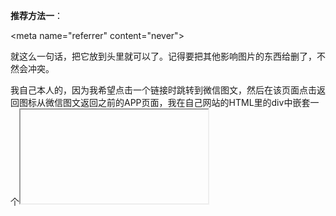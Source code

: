 **推荐方法一**：

<meta name="referrer" content="never">

就这么一句话，把它放到<head>头里就可以了。记得要把其他影响图片的东西给删了，不然会冲突。


我自己本人的，因为我希望点击一个链接时跳转到微信图文，然后在该页面点击返回图标从微信图文返回之前的APP页面，我在自己网站的HTML里的div中嵌套一个<iframe>标签，src链接到微信公众号里的图文，跑出来后只能显示文字，不能加载显示图片，百度了说是微信的防盗链，有说在<head>标签里加<meta name="referrer" content="never">但好像也只能在手机的访问显示，也有把图片的data-src改成src（在浏览器右键图片检查时可以看到这些属性，更改时是可以显示的，但我不知道怎么保，其他不太清楚，反正我不知道什么鬼），但我页面只是一个div里嵌套iframe标签链接到微信公众号的图文，没其他的，找了一天，为此还白花了15块买个文档来也没用，最后终于找到了一个只用js就可以破解微信图文防盗链的，感谢来自博客园的“前端小透明”

地址：http://www.cnblogs.com/xiaomingSun/p/6761708.html

如果你只是通过点击一个链接跳转到微信图文的话，直接一个标签链接到你的目的地址就行，但是这样你不能返回之前的页面，所以我在div里写放了个返回图片，再在div里嵌套一个<iframe>标签，链接到微信图文，这样在移动端跑出来后就只能看到文字，图片都没有加载显示出来，这和http的referrer有关系，具体原理请百度微信防盗链原理了解。

```
有四个参数：
never
always
origin
default
```